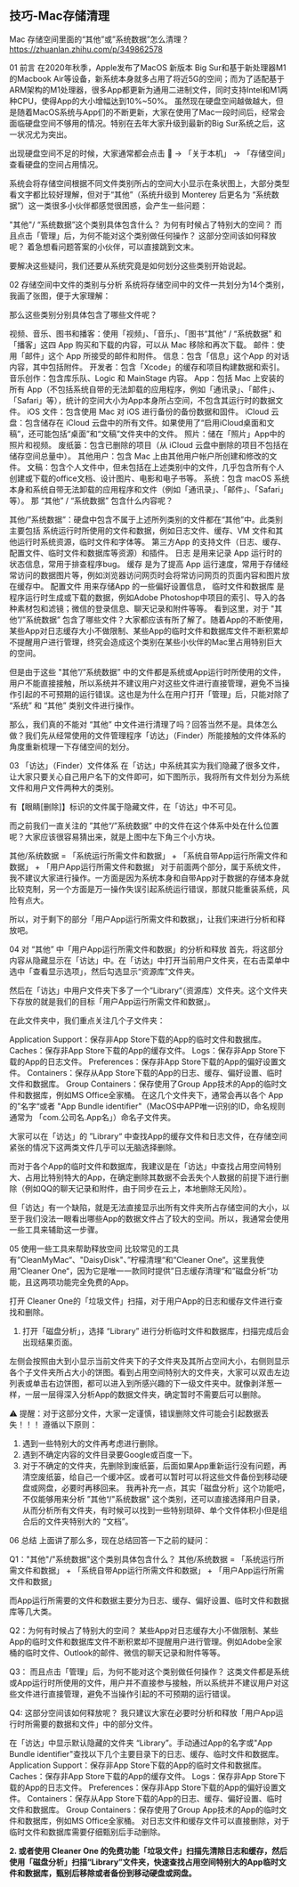 ## 技巧-Mac存储清理

Mac 存储空间里面的“其他”或”系统数据”怎么清理？
<https://zhuanlan.zhihu.com/p/349862578>


01 前言
在2020年秋季，Apple发布了MacOS 新版本 Big Sur和基于新处理器M1的Macbook Air等设备，新系统本身就多占用了将近5G的空间；而为了适配基于ARM架构的M1处理器，很多App都更新为通用二进制文件，同时支持Intel和M1两种CPU，使得App的大小增幅达到10%~50%。
虽然现在硬盘空间越做越大，但是随着MacOS系统与App们的不断更新，大家在使用了Mac一段时间后，经常会面临硬盘空间不够用的情况。特别在去年大家升级到最新的Big Sur系统之后，这一状况尤为突出。

出现硬盘空间不足的时候，大家通常都会点击  -> 「关于本机」 -> 「存储空间」 查看硬盘的空间占用情况。


系统会将存储空间根据不同文件类别所占的空间大小显示在条状图上，大部分类型看文字都比较好理解，但对于“其他”（系统升级到 Monterey 后更名为 “系统数据”）这一类很多小伙伴都感觉很困惑，会产生一些问题：

"其他"/ “系统数据”这个类别具体包含什么？
为何有时候占了特别大的空间？
而且点击「管理」后，为何不能对这个类别做任何操作？
这部分空间该如何释放呢？
着急想看问题答案的小伙伴，可以直接跳到文末。


要解决这些疑问，我们还要从系统究竟是如何划分这些类别开始说起。

02 存储空间中文件的类别与分析
系统将存储空间中的文件一共划分为14个类别，我画了张图，便于大家理解：


那么这些类别分别具体包含了哪些文件呢？

视频、音乐、图书和播客：使用「视频」、「音乐」、「图书“其他” / “系统数据”
和「播客」这四 App 购买和下载的内容，可以从 Mac 移除和再次下载。
邮件：使用「邮件」这个 App 所接受的邮件和附件。
信息：包含「信息」这个App 的对话内容，其中包括附件。
开发者：包含「Xcode」的缓存和项目构建数据和索引。
音乐创作：包含库乐队、Logic 和 MainStage 内容。
App：包括 Mac 上安装的所有 App（不包括系统自带的无法卸载的应用程序，例如「通讯录」、「邮件」、「Safari」等），统计的空间大小为App本身所占空间，不包含其运行时的数据文件。
iOS 文件：包含使用 Mac 对 iOS 进行备份的备份数据和固件。
iCloud 云盘：包含储存在 iCloud 云盘中的所有文件。如果使用了“启用iCloud桌面和文稿”，还可能包括“桌面”和“文稿”文件夹中的文件。
照片：储在「照片」App中的照片和视频。
废纸篓：包含已删除的项目（从 iCloud 云盘中删除的项目不包括在储存空间总量中）。
其他用户：包含 Mac 上由其他用户帐户所创建和修改的文件。
文稿：包含个人文件中，但未包括在上述类别中的文件，几乎包含所有个人创建或下载的office文档、设计图片、电影和电子书等。
系统：包含 macOS 系统本身和系统自带无法卸载的应用程序和文件（例如「通讯录」、「邮件」、「Safari」等）。
那 “其他” / “系统数据” 包含什么内容呢？

其他/”系统数据”：硬盘中包含不属于上述所列类别的文件都在“其他”中。此类别主要包括
系统运行时所使用的文件和数据，例如日志文件、缓存、VM 文件和其他运行时系统资源，临时文件和字体等。
第三方App 的支持文件（日志、缓存、配置文件、临时文件和数据库等资源）和插件。
日志 是用来记录 App 运行时的状态信息，常用于排查程序bug。
缓存 是为了提高 App 运行速度，常用于存储经常访问的数据图片等，例如浏览器访问网页时会将常访问网页的页面内容和图片放在缓存中。
配置文件 用来存储App 的一些偏好设置信息，
临时文件和数据库 是程序运行时生成或下载的数据，例如Adobe Photoshop中项目的索引、导入的各种素材包和滤镜；微信的登录信息、聊天记录和附件等等。
看到这里，对于 "其他”/”系统数据” 包含了哪些文件？大家都应该有所了解了。随着App的不断使用，某些App对日志缓存大小不做限制、某些App的临时文件和数据库文件不断积累却不提醒用户进行管理，终究会造成这个类别在某些小伙伴的Mac里占用特别巨大的空间。

但是由于这些 "其他”/”系统数据” 中的文件都是系统或App运行时所使用的文件，用户不能直接接触，所以系统并不建议用户对这些文件进行直接管理，避免不当操作引起的不可预期的运行错误。这也是为什么在用户打开「管理」后，只能对除了 “系统” 和 “其他” 类别文件进行操作。


那么，我们真的不能对 “其他” 中文件进行清理了吗？回答当然不是。具体怎么做？我们先从经常使用的文件管理程序「访达」（Finder）所能接触的文件体系的角度重新梳理一下存储空间的划分。

03 「访达」（Finder）文件体系
在「访达」中系统其实为我们隐藏了很多文件，让大家只要关心自己用户名下的文件即可，如下图所示，我将所有文件划分为系统文件和用户文件两种大的类别。


有【眼睛[删除]】标识的文件属于隐藏文件，在「访达」中不可见。

而之前我们一直关注的 ”其他“/”系统数据” 中的文件在这个体系中处在什么位置呢？大家应该很容易猜出来，就是上图中左下角三个小方块。

其他/系统数据 = 「系统运行所需文件和数据」 + 「系统自带App运行所需文件和数据」 + 「用户App运行所需文件和数据」
对于前面两个部分，属于系统文件，我不建议大家进行操作。一方面是因为系统本身和自带App对于数据的存储本身就比较克制，另一个方面是万一操作失误引起系统运行错误，那就只能重装系统，风险有点大。

所以，对于剩下的部分「用户App运行所需文件和数据」，让我们来进行分析和释放吧。

04 对 “其他” 中「用户App运行所需文件和数据」的分析和释放
首先，将这部分内容从隐藏显示在「访达」中。在「访达」中打开当前用户文件夹，在右击菜单中选中「查看显示选项」，然后勾选显示“资源库”文件夹。


然后在「访达」中用户文件夹下多了一个“Library“（资源库）文件夹。这个文件夹下存放的就是我们的目标「用户App运行所需文件和数据」。

在此文件夹中，我们重点关注几个子文件夹：


Application Support：保存非App Store下载的App的临时文件和数据库。
Caches：保存非App Store下载的App的缓存文件。
Logs：保存非App Store下载的App的日志文件。
Preferences：保存非App Store下载的App的偏好设置文件。
Containers：保存从App Store下载的App的日志、缓存、偏好设置、临时文件和数据库。
Group Containers：保存使用了Group App技术的App的临时文件和数据库，例如MS Office全家桶。
在这几个文件夹下，通常会再以各个 App 的”名字“或者 "App Bundle identifier"（MacOS中APP唯一识别的ID，命名规则通常为 「com.公司名.App名」）命名子文件夹。

大家可以在「访达」的 ”Library“ 中查找App的缓存文件和日志文件，在存储空间紧张的情况下这两类文件几乎可以无脑选择删除。

而对于各个App的临时文件和数据库，我建议是在「访达」中查找占用空间特别大、占用比特别特大的App，在确定删除其数据不会丢失个人数据的前提下进行删除（例如QQ的聊天记录和附件，由于同步在云上，本地删除无风险）。

但「访达」有一个缺陷，就是无法直接显示出所有文件夹所占存储空间的大小，以至于我们没法一眼看出哪些App的数据文件占了较大的空间。所以，我通常会使用一些工具来辅助这一步骤。

05 使用一些工具来帮助释放空间
比较常见的工具有”CleanMyMac“、"DaisyDisk"、”柠檬清理“和“Cleaner One“。这里我使用”Cleaner One“，因为它是唯一一款同时提供”日志缓存清理“和”磁盘分析“功能，且这两项功能完全免费的App。

打开 Cleaner One的「垃圾文件」扫描，对于用户App的日志和缓存文件进行查找和删除。

1. 打开「磁盘分析」，选择 “Library” 进行分析临时文件和数据库，扫描完成后会出现结果页面。


左侧会按照由大到小显示当前文件夹下的子文件夹及其所占空间大小，右侧则显示各个子文件夹所占大小的饼图。看到占用空间特别大的文件夹，大家可以双击左边列表或单击右边饼图，都可以进入到所感兴趣的下一级文件夹中。就像剥洋葱一样，一层一层得深入分析App的数据文件夹，确定暂时不需要后可以删除。

⚠️ 提醒：对于这部分文件，大家一定谨慎，错误删除文件可能会引起数据丢失！！！
遵循以下原则：
1. 遇到一些特别大的文件再考虑进行删除。
2. 遇到不确定内容的文件目录要Google或百度一下。
3. 对于不确定的文件夹，先删除到废纸篓，后面如果App重新运行没有问题，再清空废纸篓，给自己一个缓冲区。或者可以暂时可以将这些文件备份到移动硬盘或网盘，必要时再移回来。
我再补充一点，其实「磁盘分析」这个功能吧，不仅能够用来分析 ”其他“/"系统数据" 这个类别，还可以直接选择用户目录，从而分析所有文件夹，有时候可以找到一些特别琐碎、单个文件体积小但是组合后的文件夹特别大的 “文档”。

06 总结
上面讲了那么多，现在总结回答一下之前的疑问：

Q1："其他"/"系统数据"这个类别具体包含什么？
其他/系统数据 = 「系统运行所需文件和数据」 + 「系统自带App运行所需文件和数据」 + 「用户App运行所需文件和数据」

而App运行所需要的文件和数据主要分为日志、缓存、偏好设置、临时文件和数据库等几大类。



Q2：为何有时候占了特别大的空间？
某些App对日志缓存大小不做限制、某些App的临时文件和数据库文件不断积累却不提醒用户进行管理。例如Adobe全家桶的临时文件、Outlook的邮件、微信的聊天记录和附件等等。



Q3： 而且点击「管理」后，为何不能对这个类别做任何操作？
这类文件都是系统或App运行时所使用的文件，用户并不直接参与接触，所以系统并不建议用户对这些文件进行直接管理，避免不当操作引起的不可预期的运行错误。



Q4: 这部分空间该如何释放呢？
我只建议大家在必要时分析和释放「用户App运行时所需要的数据和文件」中的部分文件。

在「访达」中显示默认隐藏的文件夹 “Library”。手动通过App的名字或"App Bundle identifier"查找以下几个主要目录下的日志、缓存、临时文件和数据库。
Application Support：保存非App Store下载的App的临时文件和数据库。
Caches：保存非App Store下载的App的缓存文件。
Logs：保存非App Store下载的App的日志文件。
Preferences：保存非App Store下载的App的偏好设置文件。
Containers：保存从App Store下载的App的日志、缓存、偏好设置、临时文件和数据库。
Group Containers：保存使用了Group App技术的App的临时文件和数据库，例如MS Office全家桶。
对日志文件和缓存文件可以直接删除，对于临时文件和数据库需要仔细甄别后手动删除。

**2. 或者使用 Cleaner One 的免费功能「垃圾文件」扫描先清除日志和缓存，然后使用「磁盘分析」扫描“Library”文件夹，快速查找占用空间特别大的App临时文件和数据库，甄别后移除或者备份到移动硬盘或网盘。**

